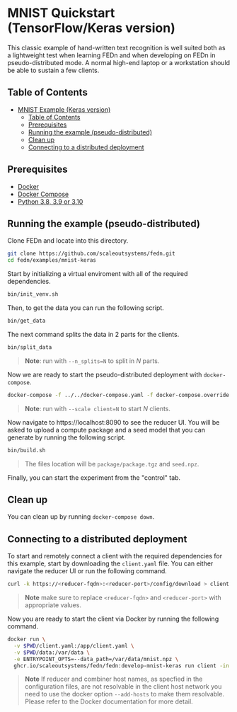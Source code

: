 # MNIST Quickstart (TensorFlow/Keras version)
This classic example of hand-written text recognition is well suited both as a lightweight test when learning FEDn and when developing on FEDn in pseudo-distributed mode. A normal high-end laptop or a workstation should be able to sustain a few clients. 

## Table of Contents
- [MNIST Example (Keras version)](#mnist-example-keras-version)
  - [Table of Contents](#table-of-contents)
  - [Prerequisites](#prerequisites)
  - [Running the example (pseudo-distributed)](#running-the-example-pseudo-distributed)
  - [Clean up](#clean-up)
  - [Connecting to a distributed deployment](#connecting-to-a-distributed-deployment)

## Prerequisites
- [Docker](https://docs.docker.com/get-docker)
- [Docker Compose](https://docs.docker.com/compose/install)
- [Python 3.8, 3.9 or 3.10](https://www.python.org/downloads)

## Running the example (pseudo-distributed)
Clone FEDn and locate into this directory.
```sh
git clone https://github.com/scaleoutsystems/fedn.git
cd fedn/examples/mnist-keras
```

Start by initializing a virtual enviroment with all of the required dependencies.
```sh
bin/init_venv.sh
```

Then, to get the data you can run the following script.
```sh
bin/get_data
```

The next command splits the data in 2 parts for the clients.
```sh
bin/split_data
```
> **Note**: run with `--n_splits=N` to split in *N* parts.


Now we are ready to start the pseudo-distributed deployment with `docker-compose`.
```sh
docker-compose -f ../../docker-compose.yaml -f docker-compose.override.yaml up -d
```
> **Note**: run with `--scale client=N` to start *N* clients.

Now navigate to https://localhost:8090 to see the reducer UI. You will be asked to upload a compute package and a seed model that you can generate by running the following script.
```sh
bin/build.sh
```
> The files location will be `package/package.tgz` and `seed.npz`.

Finally, you can start the experiment from the "control" tab.

## Clean up
You can clean up by running `docker-compose down`.

## Connecting to a distributed deployment
To start and remotely connect a client with the required dependencies for this example, start by downloading the `client.yaml` file. You can either navigate the reducer UI or run the following command.

```bash
curl -k https://<reducer-fqdn>:<reducer-port>/config/download > client.yaml
```
> **Note** make sure to replace `<reducer-fqdn>` and `<reducer-port>` with appropriate values.

Now you are ready to start the client via Docker by running the following command.

```bash
docker run \
  -v $PWD/client.yaml:/app/client.yaml \
  -v $PWD/data:/var/data \
  -e ENTRYPOINT_OPTS=--data_path=/var/data/mnist.npz \
  ghcr.io/scaleoutsystems/fedn/fedn:develop-mnist-keras run client -in client.yaml
```
> **Note** If reducer and combiner host names, as specfied in the configuration files, are not resolvable in the client host network you need to use the docker option `--add-hosts` to make them resolvable. Please refer to the Docker documentation for more detail.